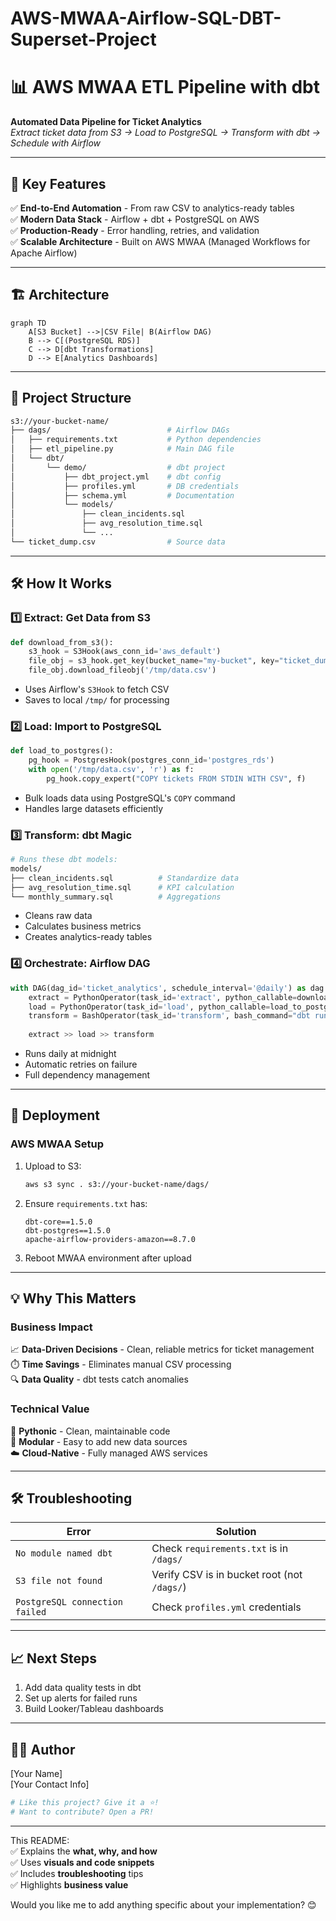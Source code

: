 # AWS-MWAA-Airflow-SQL-DBT-Superset-Project
# 📊 AWS MWAA ETL Pipeline with dbt  

**Automated Data Pipeline for Ticket Analytics**  
*Extract ticket data from S3 → Load to PostgreSQL → Transform with dbt → Schedule with Airflow*  

---

## 🌟 Key Features  
✅ **End-to-End Automation** - From raw CSV to analytics-ready tables  
✅ **Modern Data Stack** - Airflow + dbt + PostgreSQL on AWS  
✅ **Production-Ready** - Error handling, retries, and validation  
✅ **Scalable Architecture** - Built on AWS MWAA (Managed Workflows for Apache Airflow)  

---

## 🏗️ Architecture  
```mermaid  
graph TD  
    A[S3 Bucket] -->|CSV File| B(Airflow DAG)  
    B --> C[(PostgreSQL RDS)]  
    C --> D[dbt Transformations]  
    D --> E[Analytics Dashboards]  
```  

---

## 📂 Project Structure  
```bash
s3://your-bucket-name/
├── dags/                          # Airflow DAGs
│   ├── requirements.txt           # Python dependencies
│   ├── etl_pipeline.py            # Main DAG file
│   └── dbt/
│       └── demo/                  # dbt project
│           ├── dbt_project.yml    # dbt config
│           ├── profiles.yml       # DB credentials
│           ├── schema.yml         # Documentation
│           └── models/
│               ├── clean_incidents.sql
│               ├── avg_resolution_time.sql
│               └── ...
└── ticket_dump.csv                # Source data
```

---

## 🛠️ How It Works  

### 1️⃣ Extract: Get Data from S3  
```python
def download_from_s3():
    s3_hook = S3Hook(aws_conn_id='aws_default')
    file_obj = s3_hook.get_key(bucket_name="my-bucket", key="ticket_dump.csv")
    file_obj.download_fileobj('/tmp/data.csv')
```
- Uses Airflow's `S3Hook` to fetch CSV  
- Saves to local `/tmp/` for processing  

### 2️⃣ Load: Import to PostgreSQL  
```python
def load_to_postgres():
    pg_hook = PostgresHook(postgres_conn_id='postgres_rds')
    with open('/tmp/data.csv', 'r') as f:
        pg_hook.copy_expert("COPY tickets FROM STDIN WITH CSV", f)
```
- Bulk loads data using PostgreSQL's `COPY` command  
- Handles large datasets efficiently  

### 3️⃣ Transform: dbt Magic  
```bash
# Runs these dbt models:
models/
├── clean_incidents.sql          # Standardize data
├── avg_resolution_time.sql      # KPI calculation
└── monthly_summary.sql          # Aggregations
```
- Cleans raw data  
- Calculates business metrics  
- Creates analytics-ready tables  

### 4️⃣ Orchestrate: Airflow DAG  
```python
with DAG(dag_id='ticket_analytics', schedule_interval='@daily') as dag:
    extract = PythonOperator(task_id='extract', python_callable=download_from_s3)
    load = PythonOperator(task_id='load', python_callable=load_to_postgres)
    transform = BashOperator(task_id='transform', bash_command="dbt run")
    
    extract >> load >> transform
```
- Runs daily at midnight  
- Automatic retries on failure  
- Full dependency management  

---

## 🚀 Deployment  

### AWS MWAA Setup  
1. Upload to S3:  
   ```bash
   aws s3 sync . s3://your-bucket-name/dags/
   ```
2. Ensure `requirements.txt` has:  
   ```text
   dbt-core==1.5.0
   dbt-postgres==1.5.0
   apache-airflow-providers-amazon==8.7.0
   ```
3. Reboot MWAA environment after upload  

---

## 💡 Why This Matters  

### Business Impact  
📈 **Data-Driven Decisions** - Clean, reliable metrics for ticket management  
⏱️ **Time Savings** - Eliminates manual CSV processing  
🔍 **Data Quality** - dbt tests catch anomalies  

### Technical Value  
🐍 **Pythonic** - Clean, maintainable code  
🔗 **Modular** - Easy to add new data sources  
☁️ **Cloud-Native** - Fully managed AWS services  

---

## 🛠 Troubleshooting  

| Error | Solution |
|-------|----------|
| `No module named dbt` | Check `requirements.txt` is in `/dags/` |
| `S3 file not found` | Verify CSV is in bucket root (not `/dags/`) |
| `PostgreSQL connection failed` | Check `profiles.yml` credentials |

---

## 📈 Next Steps  

1. Add data quality tests in dbt  
2. Set up alerts for failed runs  
3. Build Looker/Tableau dashboards  

---

## 👨‍💻 Author  
[Your Name]  
[Your Contact Info]  

```bash
# Like this project? Give it a ⭐!
# Want to contribute? Open a PR!
```  

---

This README:  
✅ Explains the **what, why, and how**  
✅ Uses **visuals and code snippets**  
✅ Includes **troubleshooting** tips  
✅ Highlights **business value**  

Would you like me to add anything specific about your implementation? 😊
